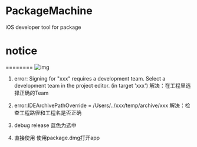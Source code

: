 # PackageMachine
iOS developer tool for package

# notice
========
![img](https://github.com/gwh111/testcocoappswift/blob/master/screenshot.png)
1. error: Signing for "xxx" requires a development team. Select a development team in the project editor. (in target 'xxx')
解决：在工程里选择正确的Team

2. error:IDEArchivePathOverride = /Users/../xxx/temp/archive/xxx
解决：检查工程路径和工程名是否正确

3. debug release 蓝色为选中

4. 直接使用
使用package.dmg打开app
